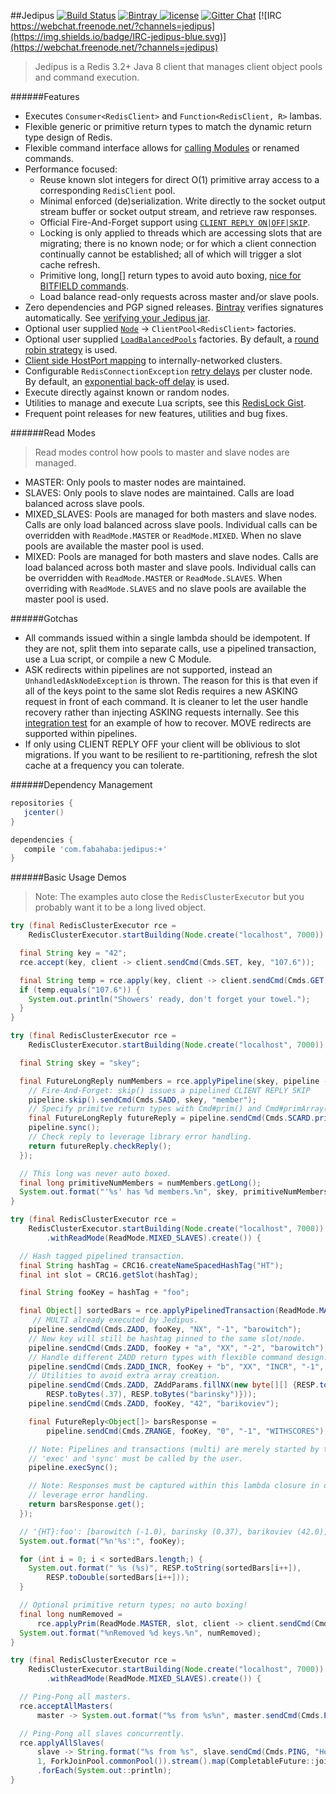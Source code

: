 ##Jedipus [![Build Status](https://img.shields.io/travis/jamespedwards42/jedipus.svg?branch=master)](https://travis-ci.org/jamespedwards42/jedipus) [![Bintray](https://api.bintray.com/packages/jamespedwards42/libs/jedipus/images/download.svg) ](https://bintray.com/jamespedwards42/libs/jedipus/_latestVersion) [![license](https://img.shields.io/badge/license-Apache%202-blue.svg)](https://raw.githubusercontent.com/jamespedwards42/jedipus/master/LICENSE) [![Gitter Chat](https://badges.gitter.im/jamespedwards42/jedipus.svg)](https://gitter.im/jamespedwards42/jedipus?utm_source=badge&utm_medium=badge&utm_campaign=pr-badge&utm_content=badge) [![IRC https://webchat.freenode.net/?channels=jedipus](https://img.shields.io/badge/IRC-jedipus-blue.svg)](https://webchat.freenode.net/?channels=jedipus)

>Jedipus is a Redis 3.2+ Java 8 client that manages client object pools and command execution.

######Features
* Executes `Consumer<RedisClient>` and `Function<RedisClient, R>` lambas.
* Flexible generic or primitive return types to match the dynamic return type design of Redis.
* Flexible command interface allows for [calling Modules](src/integ/java/com/fabahaba/jedipus/client/ModuleTest.java#L17) or renamed commands.
* Performance focused:
  * Reuse known slot integers for direct O(1) primitive array access to a corresponding `RedisClient` pool.
  * Minimal enforced (de)serialization.  Write directly to the socket output stream buffer or socket output stream, and retrieve raw responses.
  * Official Fire-And-Forget support using [`CLIENT REPLY ON|OFF|SKIP`](http://redis.io/commands/client-reply).
  * Locking is only applied to threads which are accessing slots that are migrating; there is no known node; or for which a client connection continually cannot be established; all of which will trigger a slot cache refresh.
  * Primitive long, long[] return types to avoid auto boxing, [nice for BITFIELD commands](https://gist.github.com/jamespedwards42/3f99095e1addac8f6e4afd7dbe9ec2ee).
  * Load balance read-only requests across master and/or slave pools.
* Zero dependencies and PGP signed releases.  [Bintray](https://bintray.com/jamespedwards42/libs/jedipus/_latestVersion) verifies signatures automatically.  See [verifying your Jedipus jar](scripts/gpgVerifyJedipus.sh).
* Optional user supplied [`Node`](src/main/java/com/fabahaba/jedipus/cluster/Node.java) -> `ClientPool<RedisClient>` factories.
* Optional user supplied [`LoadBalancedPools`](src/main/java/com/fabahaba/jedipus/concurrent/LoadBalancedPools.java) factories.  By default, a [round robin strategy](src/main/java/com/fabahaba/jedipus/cluster/RoundRobinPools.java) is used.
* [Client side HostPort mapping](https://gist.github.com/jamespedwards42/5037cf03768280ab1d81a88e7929c608) to internally-networked clusters.
* Configurable `RedisConnectionException` [retry delays](src/main/java/com/fabahaba/jedipus/concurrent/ElementRetryDelay.java) per cluster node.  By default, an [exponential back-off delay](src/main/java/com/fabahaba/jedipus/concurrent/SemaphoredRetryDelay.java) is used.
* Execute directly against known or random nodes.
* Utilities to manage and execute Lua scripts, see this [RedisLock Gist](https://gist.github.com/jamespedwards42/46bc6fcd6e2c81315d2d63a4e80b527f).
* Frequent point releases for new features, utilities and bug fixes.

######Read Modes
>Read modes control how pools to master and slave nodes are managed.

* MASTER: Only pools to master nodes are maintained.  
* SLAVES: Only pools to slave nodes are maintained. Calls are load balanced across slave pools.
* MIXED_SLAVES: Pools are managed for both masters and slave nodes.  Calls are only load balanced across slave pools. Individual calls can be overridden with `ReadMode.MASTER` or `ReadMode.MIXED`.  When no slave pools are available the master pool is used.
* MIXED: Pools are managed for both masters and slave nodes.  Calls are load balanced across both master and slave pools. Individual calls can be overridden with `ReadMode.MASTER` or `ReadMode.SLAVES`.  When overriding with `ReadMode.SLAVES` and no slave pools are available the master pool is used.

######Gotchas
* All commands issued within a single lambda should be idempotent.  If they are not, split them into separate calls, use a pipelined transaction, use a Lua script, or compile a new C Module.
* ASK redirects within pipelines are not supported, instead an `UnhandledAskNodeException` is thrown.  The reason for this is that even if all of the keys point to the same slot Redis requires a new ASKING request in front of each command.  It is cleaner to let the user handle recovery rather than injecting ASKING requests internally.  See this [integration test](src/integ/java/com/fabahaba/jedipus/cluster/RedisClusterTest.java#L539) for an example of how to recover.  MOVE redirects are supported within pipelines.
* If only using CLIENT REPLY OFF your client will be oblivious to slot migrations.  If you want to be resilient to re-partitioning, refresh the slot cache at a frequency you can tolerate.

######Dependency Management
```groovy
repositories {
   jcenter()
}

dependencies {
   compile 'com.fabahaba:jedipus:+'
}
```

######Basic Usage Demos

>Note: The examples auto close the `RedisClusterExecutor` but you probably want it to be a long lived object.

```java
try (final RedisClusterExecutor rce =
    RedisClusterExecutor.startBuilding(Node.create("localhost", 7000)).create()) {

  final String key = "42";
  rce.accept(key, client -> client.sendCmd(Cmds.SET, key, "107.6"));

  final String temp = rce.apply(key, client -> client.sendCmd(Cmds.GET, key));
  if (temp.equals("107.6")) {
    System.out.println("Showers' ready, don't forget your towel.");
  }
}
```

```java
try (final RedisClusterExecutor rce =
    RedisClusterExecutor.startBuilding(Node.create("localhost", 7000)).create()) {

  final String skey = "skey";

  final FutureLongReply numMembers = rce.applyPipeline(skey, pipeline -> {
    // Fire-And-Forget: skip() issues a pipelined CLIENT REPLY SKIP
    pipeline.skip().sendCmd(Cmds.SADD, skey, "member");
    // Specify primitve return types with Cmd#prim() and Cmd#primArray()
    final FutureLongReply futureReply = pipeline.sendCmd(Cmds.SCARD.prim(), skey);
    pipeline.sync();
    // Check reply to leverage library error handling.
    return futureReply.checkReply();
  });

  // This long was never auto boxed.
  final long primitiveNumMembers = numMembers.getLong();
  System.out.format("'%s' has %d members.%n", skey, primitiveNumMembers);
}
```

```java
try (final RedisClusterExecutor rce =
    RedisClusterExecutor.startBuilding(Node.create("localhost", 7000))
        .withReadMode(ReadMode.MIXED_SLAVES).create()) {

  // Hash tagged pipelined transaction.
  final String hashTag = CRC16.createNameSpacedHashTag("HT");
  final int slot = CRC16.getSlot(hashTag);

  final String fooKey = hashTag + "foo";

  final Object[] sortedBars = rce.applyPipelinedTransaction(ReadMode.MASTER, slot, pipeline -> {
     // MULTI already executed by Jedipus.
    pipeline.sendCmd(Cmds.ZADD, fooKey, "NX", "-1", "barowitch");
    // New key will still be hashtag pinned to the same slot/node.
    pipeline.sendCmd(Cmds.ZADD, fooKey + "a", "XX", "-2", "barowitch");
    // Handle different ZADD return types with flexible command design.
    pipeline.sendCmd(Cmds.ZADD_INCR, fooKey + "b", "XX", "INCR", "-1", "barowitch");
    // Utilities to avoid extra array creation.
    pipeline.sendCmd(Cmds.ZADD, ZAddParams.fillNX(new byte[][] {RESP.toBytes(fooKey), null,
        RESP.toBytes(.37), RESP.toBytes("barinsky")}));
    pipeline.sendCmd(Cmds.ZADD, fooKey, "42", "barikoviev");

    final FutureReply<Object[]> barsResponse =
        pipeline.sendCmd(Cmds.ZRANGE, fooKey, "0", "-1", "WITHSCORES");

    // Note: Pipelines and transactions (multi) are merely started by the the library.
    // 'exec' and 'sync' must be called by the user.
    pipeline.execSync();

    // Note: Responses must be captured within this lambda closure in order to properly
    // leverage error handling.
    return barsResponse.get();
  });

  // '{HT}:foo': [barowitch (-1.0), barinsky (0.37), barikoviev (42.0)]
  System.out.format("%n'%s':", fooKey);

  for (int i = 0; i < sortedBars.length;) {
    System.out.format(" %s (%s)", RESP.toString(sortedBars[i++]),
        RESP.toDouble(sortedBars[i++]));
  }

  // Optional primitive return types; no auto boxing!
  final long numRemoved =
      rce.applyPrim(ReadMode.MASTER, slot, client -> client.sendCmd(Cmds.DEL.prim(), fooKey));
  System.out.format("%nRemoved %d keys.%n", numRemoved);
}
```

```java
try (final RedisClusterExecutor rce =
    RedisClusterExecutor.startBuilding(Node.create("localhost", 7000))
        .withReadMode(ReadMode.MIXED_SLAVES).create()) {

  // Ping-Pong all masters.
  rce.acceptAllMasters(
      master -> System.out.format("%s from %s%n", master.sendCmd(Cmds.PING), master.getNode()));

  // Ping-Pong all slaves concurrently.
  rce.applyAllSlaves(
      slave -> String.format("%s from %s", slave.sendCmd(Cmds.PING, "Howdy"), slave.getNode()),
      1, ForkJoinPool.commonPool()).stream().map(CompletableFuture::join)
      .forEach(System.out::println);
}
```
